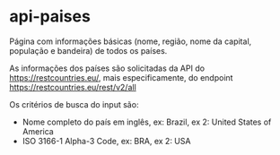 # api-paises
Página com informações básicas (nome, região, nome da capital, população e bandeira) de todos os países.

As informações dos países são solicitadas da API do https://restcountries.eu/, mais especificamente, do endpoint https://restcountries.eu/rest/v2/all

Os critérios de busca do input são: 
- Nome completo do país em inglês, ex: Brazil, ex 2: United States of America
- ISO 3166-1 Alpha-3 Code, ex: BRA, ex 2: USA
